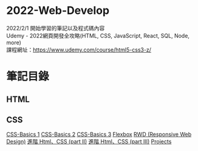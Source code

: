 # 2022-Web-Develop
2022/2/1 開始學習的筆記以及程式碼內容  
Udemy - 2022網頁開發全攻略(HTML, CSS, JavaScript, React, SQL, Node, more)  
課程網址：https://www.udemy.com/course/html5-css3-z/

# 筆記目錄
## HTML

## CSS
[CSS-Basics 1](CSS%202bfcb99c975a4aeba793def3f0a2edf9/CSS-Basics%201%207ac21c4cc7c143b989612e979686b0ef.md)
[CSS-Basics 2](CSS%202bfcb99c975a4aeba793def3f0a2edf9/CSS-Basics%202%206658a332ca5846b8b05a29a6620cbd6e.md)
[CSS-Basics 3](CSS%202bfcb99c975a4aeba793def3f0a2edf9/CSS-Basics%203%20e7017ef2b7054f0ea279a7c330fd82dc.md)
[Flexbox](CSS%202bfcb99c975a4aeba793def3f0a2edf9/Flexbox%2051ce65b89c504e1b89216e3c23fe2d98.md)
[RWD (Responsive Web Design)](CSS%202bfcb99c975a4aeba793def3f0a2edf9/RWD%20(Responsive%20Web%20Design)%2057c3b4cddc29495aaa5db264723cbd29.md)
[進階 Html、CSS (part II)](CSS%202bfcb99c975a4aeba793def3f0a2edf9/%E9%80%B2%E9%9A%8E%20Html%E3%80%81CSS%20(part%20II)%204bae28b5564043349a4053eaf2bddd8d.md)
[進階 Html、CSS (part III)](CSS%202bfcb99c975a4aeba793def3f0a2edf9/%E9%80%B2%E9%9A%8E%20Html%E3%80%81CSS%20(part%20III)%20b15d9cc90a2f444e84324a6f6fde6850.md)
[Projects](CSS%202bfcb99c975a4aeba793def3f0a2edf9/Projects%204c3c6705afc24fb7a0b5c77c77b45b02.md)

